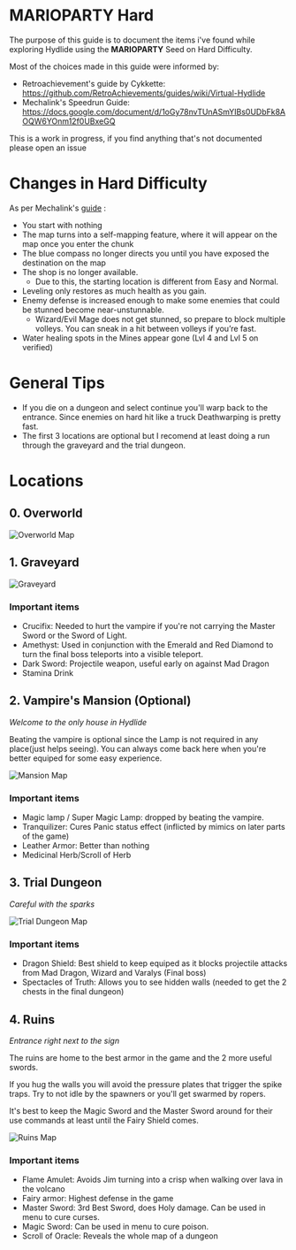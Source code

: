 # MARIOPARTY Hard
The purpose of this guide is to document the items i've found while exploring Hydlide using the **MARIOPARTY** Seed on Hard Difficulty.

Most of the choices made in this guide were informed by:
- Retroachievement's guide by Cykkette: https://github.com/RetroAchievements/guides/wiki/Virtual-Hydlide
- Mechalink's Speedrun Guide: https://docs.google.com/document/d/1oGy78nvTUnASmYIBs0UDbFk8AOQW6YOnm12f0UBxeGQ

This is a work in progress, if you find anything that's not documented please open an issue

# Changes in Hard Difficulty
As per Mechalink's [guide](https://docs.google.com/document/d/1oGy78nvTUnASmYIBs0UDbFk8AOQW6YOnm12f0UBxeGQ) :
- You start with nothing
- The map turns into a self-mapping feature, where it will appear on the map once you enter the chunk
- The blue compass no longer directs you until you have exposed the destination on the map
- The shop is no longer available.
    - Due to this, the starting location is different from Easy and Normal.
- Leveling only restores as much health as you gain.
- Enemy defense is increased enough to make some enemies that could be stunned become near-unstunnable.
    - Wizard/Evil Mage does not get stunned, so prepare to block multiple volleys. You can sneak in a hit between volleys if you’re fast.
- Water healing spots in the Mines appear gone (Lvl 4 and Lvl 5 on verified)

# General Tips
- If you die on a dungeon and select continue you'll warp back to the entrance. Since enemies on hard hit like a truck Deathwarping is pretty fast.
- The first 3 locations are optional but I recomend at least doing a run through the graveyard and the trial dungeon.

# Locations

## 0. Overworld
![Overworld Map](img/maps/overworld.png)

## 1. Graveyard
![Graveyard](img/maps/graveyard.png)
### Important items
- Crucifix: Needed to hurt the vampire if you're not carrying the Master Sword or the Sword of Light.
- Amethyst: Used in conjunction with the Emerald and Red Diamond to turn the final boss teleports into a visible teleport.
- Dark Sword: Projectile weapon, useful early on against Mad Dragon
- Stamina Drink

## 2. Vampire's Mansion (Optional)
_Welcome to the only house in Hydlide_

Beating the vampire is optional since the Lamp is not required in any place(just helps seeing).
You can always come back here when you're better equiped for some easy experience.

![Mansion Map](img/maps/mansion.png)

### Important items
- Magic lamp / Super Magic Lamp: dropped by beating the vampire.
- Tranquilizer: Cures Panic status effect (inflicted by mimics on later parts of the game)
- Leather Armor: Better than nothing
- Medicinal Herb/Scroll of Herb



## 3. Trial Dungeon
_Careful with the sparks_

![Trial Dungeon Map](img/maps/trial.png)

### Important items
- Dragon Shield: Best shield to keep equiped as it blocks projectile attacks from Mad Dragon, Wizard and Varalys (Final boss)
- Spectacles of Truth: Allows you to see hidden walls (needed to get the 2 chests in the final dungeon)

## 4. Ruins 
_Entrance right next to the sign_

The ruins are home to the best armor in the game and the 2 more useful swords.

If you hug the walls you will avoid the pressure plates that trigger the spike traps. Try to not idle by the spawners or you'll get swarmed by ropers.

It's best to keep the Magic Sword and the Master Sword around for their use commands at least until the Fairy Shield comes.

![Ruins Map](img/maps/ruins.png)

### Important items
- Flame Amulet: Avoids Jim turning into a crisp when walking over lava in the volcano
- Fairy armor: Highest defense in the game
- Master Sword: 3rd Best Sword, does Holy damage. Can be used in menu to cure curses.
- Magic Sword: Can be used in menu to cure poison.
- Scroll of Oracle: Reveals the whole map of a dungeon